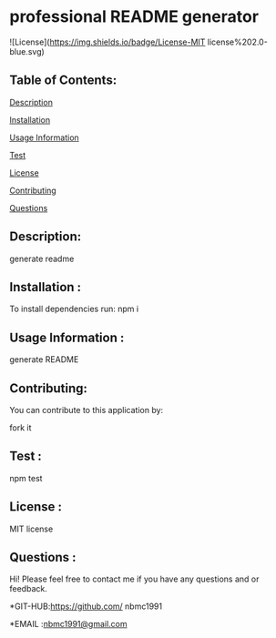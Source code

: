# professional README generator


  ![License](https://img.shields.io/badge/License-MIT license%202.0-blue.svg)


## Table of Contents:


[Description](#description)


[Installation](#installation)

[Usage Information](#usage)


[Test](#test)


[License](#license)


[Contributing](#contributing)


[Questions](#questions)



## Description:

generate readme

## Installation :

To install dependencies run:
npm i

## Usage Information :

generate README

## Contributing: 

You can contribute to this application by:

fork it

## Test :


npm test

## License :

 MIT license


## Questions :
Hi! 
Please feel free to contact me if you have any questions and     or feedback.


*GIT-HUB:https://github.com/ nbmc1991

*EMAIL :nbmc1991@gmail.com
  

